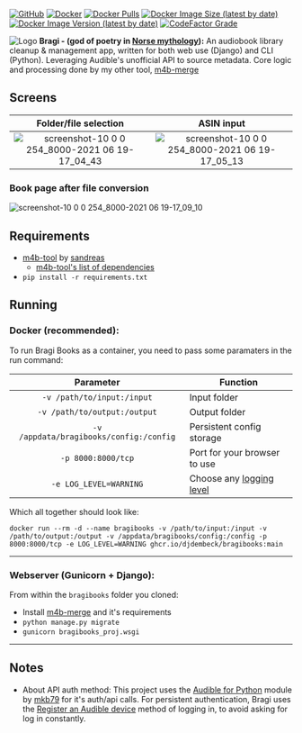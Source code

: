 [![GitHub](https://img.shields.io/github/license/djdembeck/bragibooks)](https://github.com/djdembeck/bragibooks/blob/develop/LICENSE)
[![Docker](https://github.com/djdembeck/bragibooks/actions/workflows/docker-publish.yml/badge.svg)](https://github.com/djdembeck/bragibooks/actions/workflows/docker-publish.yml)
[![Docker Pulls](https://img.shields.io/docker/pulls/djdembeck/bragibooks)](https://hub.docker.com/r/djdembeck/bragibooks)
[![Docker Image Size (latest by date)](https://img.shields.io/docker/image-size/djdembeck/bragibooks)](https://hub.docker.com/r/djdembeck/bragibooks)
[![Docker Image Version (latest by date)](https://img.shields.io/docker/v/djdembeck/bragibooks)](https://hub.docker.com/r/djdembeck/bragibooks)
[![CodeFactor Grade](https://img.shields.io/codefactor/grade/github/djdembeck/bragibooks)](https://www.codefactor.io/repository/github/djdembeck/bragibooks)

![Logo](../assets/logo-horizontal.png?raw=true)
**Bragi - (god of poetry in [Norse mythology](https://en.wikipedia.org/wiki/Bragi)):**
An audiobook library cleanup & management app, written for both web use (Django) and CLI (Python). Leveraging Audible's unofficial API to source metadata. Core logic and processing done by my other tool, [m4b-merge](https://github.com/djdembeck/m4b-merge)

## Screens

Folder/file selection             |  ASIN input
:-------------------------:|:-------------------------:
![screenshot-10 0 0 254_8000-2021 06 19-17_04_43](https://user-images.githubusercontent.com/71412966/122656488-ab6ae480-d120-11eb-9893-692fd1428240.png)  |  ![screenshot-10 0 0 254_8000-2021 06 19-17_05_13](https://user-images.githubusercontent.com/71412966/122656487-ab6ae480-d120-11eb-97ed-3e21c598616d.png)

### Book page after file conversion
![screenshot-10 0 0 254_8000-2021 06 19-17_09_10](https://user-images.githubusercontent.com/71412966/122656539-1ddbc480-d121-11eb-9066-a7ca6d13c560.png)

## Requirements
- [m4b-tool](https://github.com/sandreas/m4b-tool) by [sandreas](https://github.com/sandreas)
    - [m4b-tool's list of dependencies](https://github.com/sandreas/m4b-tool#ubuntu)
- `pip install -r requirements.txt`

## Running

### Docker (recommended):
To run Bragi Books as a container, you need to pass some paramaters in the run command:

| Parameter | Function |
| :----: | --- |
| `-v /path/to/input:/input` | Input folder |
| `-v /path/to/output:/output` | Output folder |
| `-v /appdata/bragibooks/config:/config` | Persistent config storage |
| `-p 8000:8000/tcp` | Port for your browser to use |
| `-e LOG_LEVEL=WARNING` | Choose any [logging level](https://www.loggly.com/ultimate-guide/python-logging-basics/) |

    
Which all together should look like: 

	docker run --rm -d --name bragibooks -v /path/to/input:/input -v /path/to/output:/output -v /appdata/bragibooks/config:/config -p 8000:8000/tcp -e LOG_LEVEL=WARNING ghcr.io/djdembeck/bragibooks:main
	
---

### Webserver (Gunicorn + Django):
From within the `bragibooks` folder you cloned:
  - Install [m4b-merge](https://github.com/djdembeck/m4b-merge) and it's requirements
  - `python manage.py migrate`
  - `gunicorn bragibooks_proj.wsgi`

---

## Notes
- About API auth method: This project uses the [Audible for Python](https://github.com/mkb79/Audible) module by [mkb79](https://github.com/mkb79) for it's auth/api calls. For persistent authentication, Bragi uses the [Register an Audible device](https://audible.readthedocs.io/en/latest/auth/register.html) method of logging in, to avoid asking for log in constantly.

